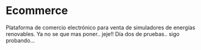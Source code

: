 # Ecommerce
Plataforma de comercio electrónico para venta de simuladores de energías renovables.
Ya no se que mas poner.. jeje!!
Día dos de pruebas.. sigo probando... 
